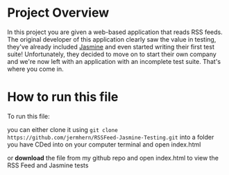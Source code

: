 # Project Overview

In this project you are given a web-based application that reads RSS feeds. The original developer of this application clearly saw the value in testing, they've already included [Jasmine](http://jasmine.github.io/) and even started writing their first test suite! Unfortunately, they decided to move on to start their own company and we're now left with an application with an incomplete test suite. That's where you come in.


# How to run this file
To run this file: 

you can either clone it using `git clone https://github.com/jermhern/RSSFeed-Jasmine-Testing.git` into a folder you have CDed into on your computer terminal and open index.html

or **download** the file from my github repo and open index.html to view the RSS Feed and Jasmine tests


